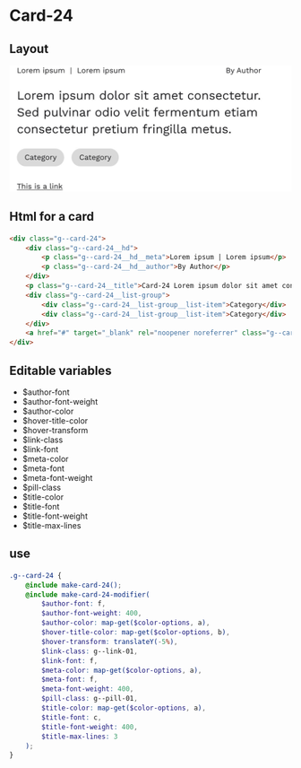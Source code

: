 # Card-24

## Layout

![alt text][card-24]

[card-24]: /src/img/global-components/card/card-24.jpg

## Html for a card

```html
<div class="g--card-24">
    <div class="g--card-24__hd">
        <p class="g--card-24__hd__meta">Lorem ipsum | Lorem ipsum</p>
        <p class="g--card-24__hd__author">By Author</p>
    </div>
    <p class="g--card-24__title">Card-24 Lorem ipsum dolor sit amet consectetur. Sed pulvinar odio velit fermentum etiam consectetur pretium fringilla metus.</p>
    <div class="g--card-24__list-group">
        <div class="g--card-24__list-group__list-item">Category</div>
        <div class="g--card-24__list-group__list-item">Category</div>
    </div>
    <a href="#" target="_blank" rel="noopener noreferrer" class="g--card-24__link">This is a link</a>
</div>
```

## Editable variables

-   $author-font
-   $author-font-weight
-   $author-color
-   $hover-title-color
-   $hover-transform
-   $link-class
-   $link-font
-   $meta-color
-   $meta-font
-   $meta-font-weight
-   $pill-class
-   $title-color
-   $title-font
-   $title-font-weight
-   $title-max-lines

## use

```scss
.g--card-24 {
    @include make-card-24();
    @include make-card-24-modifier(
        $author-font: f,
        $author-font-weight: 400,
        $author-color: map-get($color-options, a),
        $hover-title-color: map-get($color-options, b),
        $hover-transform: translateY(-5%),
        $link-class: g--link-01,
        $link-font: f,
        $meta-color: map-get($color-options, a),
        $meta-font: f,
        $meta-font-weight: 400,
        $pill-class: g--pill-01,
        $title-color: map-get($color-options, a),
        $title-font: c,
        $title-font-weight: 400,
        $title-max-lines: 3
    );
}
```
